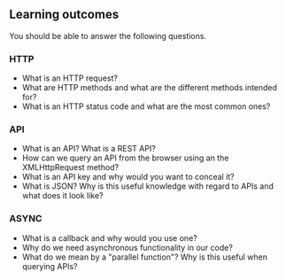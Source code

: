 ## Learning outcomes

You should be able to answer the following questions.

### HTTP
- What is an HTTP request?
- What are HTTP methods and what are the different methods intended for?
- What is an HTTP status code and what are the most common ones?

### API
- What is an API? What is a REST API?
- How can we query an API from the browser using an the XMLHttpRequest method?
- What is an API key and why would you want to conceal it?
- What is JSON? Why is this useful knowledge with regard to APIs and what does it look like?

### ASYNC
- What is a callback and why would you use one?
- Why do we need asynchronous functionality in our code?
- What do we mean by a "parallel function"? Why is this useful when querying APIs?
